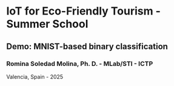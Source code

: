 # IoT for Eco-Friendly Tourism - Summer School



## Demo: MNIST-based binary classification
### Romina Soledad Molina, Ph. D. - MLab/STI - ICTP
Valencia, Spain - 2025
